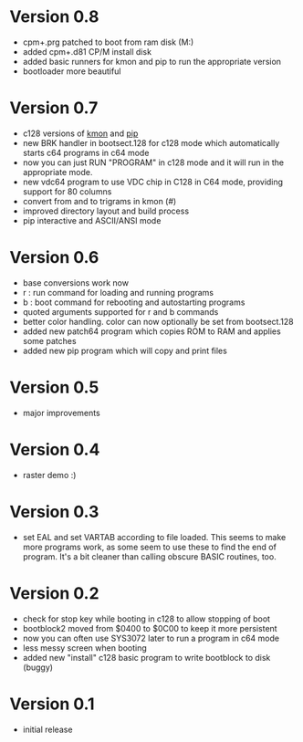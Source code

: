 Version 0.8
===========
- cpm+.prg patched to boot from ram disk (M:)
- added cpm+.d81 CP/M install disk
- added basic runners for kmon and pip to run the appropriate version
- bootloader more beautiful

Version 0.7
===========
- c128 versions of [kmon](docs/kmon.md) and [pip](docs/pip.md)
- new BRK handler in bootsect.128 for c128 mode which automatically starts c64 programs in c64 mode
- now you can just RUN "PROGRAM" in c128 mode and it will run in the appropriate mode.
- new vdc64 program to use VDC chip in C128 in C64 mode, providing support for 80 columns
- convert from and to trigrams in kmon (#)
- improved directory layout and build process
- pip interactive and ASCII/ANSI mode

Version 0.6
===========
- base conversions work now
- r : run command for loading and running programs
- b : boot command for rebooting and autostarting programs
- quoted arguments supported for r and b commands
- better color handling. color can now optionally be set from bootsect.128
- added new patch64 program which copies ROM to RAM and applies some patches
- added new pip program which will copy and print files

Version 0.5
===========
- major improvements

Version 0.4
===========
- raster demo :)

Version 0.3
===========
- set EAL and set VARTAB according to file loaded. 
  This seems to make more programs work, as some seem to use these to find the end of program. 
  It's a bit cleaner than calling obscure BASIC routines, too.

Version 0.2
===========
- check for stop key while booting in c128 to allow stopping of boot
- bootblock2 moved from $0400 to $0C00 to keep it more persistent
- now you can often use SYS3072 later to run a program in c64 mode
- less messy screen when booting
- added new "install" c128 basic program to write bootblock to disk (buggy)

Version 0.1
===========
- initial release
